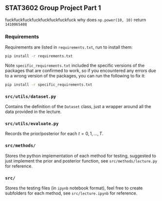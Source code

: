 ## STAT3602 Group Project Part 1

fuckfuckfuckfuckfuckfuckfuckfuck why does `np.power(10, 10)` return `1410065408`

### Requirements

Requirements are listed in `requirements.txt`, run to install them:
```sh
pip install -r requirements.txt 
```
Note `specific_requirements.txt` included the specific versions of the packages that are confirmed to work, so if you encountered any errors due to a wrong version of the packages, you can run the following to fix it:
```sh
pip install -r specific_requirements.txt 
```

### `src/utils/dataset.py`

Contains the definition of the `Dataset` class, just a wrapper around all the data provided in the lecture.

### `src/utils/evaluate.py`

Records the prior/posterior for each $t = 0, 1, \ldots, T$.

### `src/methods/`

Stores the python implementation of each method for testing, suggested to just implement the prior and posterior function, see `src/methods/lecture.py` for reference.

### `src/`

Stores the testing files (in `ipynb` notebook format), feel free to create subfolders for each method, see `src/lecture.ipynb` for reference.